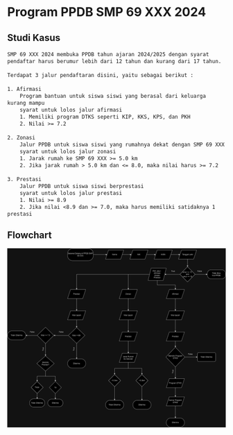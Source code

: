 # Program PPDB SMP 69 XXX 2024

## Studi Kasus
    SMP 69 XXX 2024 membuka PPDB tahun ajaran 2024/2025 dengan syarat pendaftar harus berumur lebih dari 12 tahun dan kurang dari 17 tahun.

    Terdapat 3 jalur pendaftaran disini, yaitu sebagai berikut :

    1. Afirmasi
        Program bantuan untuk siswa siswi yang berasal dari keluarga kurang mampu
        syarat untuk lolos jalur afirmasi
        1. Memiliki program DTKS seperti KIP, KKS, KPS, dan PKH
        2. Nilai >= 7.2

    2. Zonasi
        Jalur PPDB untuk siswa siswi yang rumahnya dekat dengan SMP 69 XXX
        syarat untuk lolos jalur zonasi
        1. Jarak rumah ke SMP 69 XXX >= 5.0 km
        2. Jika jarak rumah > 5.0 km dan <= 8.0, maka nilai harus >= 7.2

    3. Prestasi
        Jalur PPDB untuk siswa siswi berprestasi
        syarat untuk lolos jalur prestasi
        1. Nilai >= 8.9
        2. Jika nilai <8.9 dan >= 7.0, maka harus memiliki satidaknya 1 prestasi

## Flowchart
![Integral](Flowchart_Program_PPDB_Fajar.png)